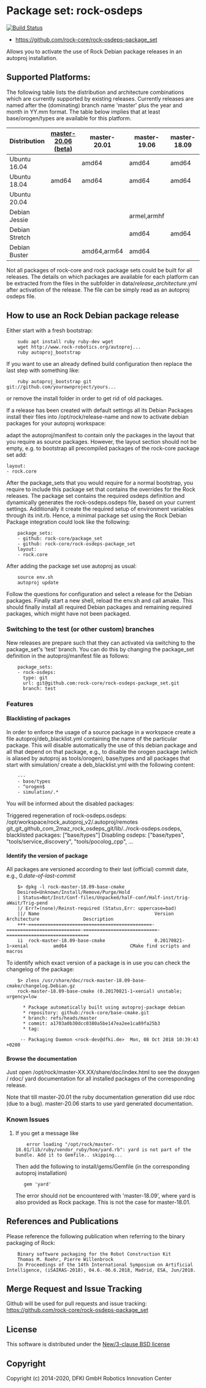# Package set: rock-osdeps
[![Build Status](https://travis-ci.org/rock-core/rock-osdeps-package_set.svg?brach=master)](https:///travis-ci.org/rock-core/rock-osdeps-package_set)


* https://github.com/rock-core/rock-osdeps-package_set

Allows you to activate the use of Rock Debian package releases in an autoproj
installation.

## Supported Platforms:
The following table lists the distribution and architecture combinations which
are currently supported by existing releases.
Currently releases are named after the (dominating) branch name 'master' plus
the year and month in YY.mm format.
The table below implies that at least base/orogen/types are available for this platform.

| Distribution  | [master-20.06 (beta)](doc/master-20.06.md) | master-20.01 |    master-19.06  |     master-18.09 |     master-18.01     |
|---------------|--------------------|------------------|------------------|----------------------|-----------|
|Ubuntu 16.04   |              |amd64        | amd64            |    amd64         | amd64                |
|Ubuntu 18.04   | amd64        |amd64        | amd64            |    amd64         ||
|Ubuntu 20.04   |              |             |                  |                  ||
|Debian Jessie  |              |             | armel,armhf      |                  ||
|Debian Stretch |              |             | amd64            |    amd64         ||
|Debian Buster  |              |amd64,arm64  | amd64            |                  ||

Not all packages of rock-core and rock package sets could be built for all releases.
The details on which packages are available for each platform can be extracted
from the files in the subfolder in data/*release*_*architecture*.yml after
activation of the release. The file can be simply read as an autoproj osdeps file.


## How to use an Rock Debian package release
Either start with a fresh bootstrap:

```
    sudo apt install ruby ruby-dev wget
    wget http://www.rock-robotics.org/autoproj...
    ruby autoproj_bootstrap
```
If you want to use an already defined build configuration then replace the last step with something like:

```
    ruby autoproj_bootstrap git git://github.com/yourownproject/yours...
```
or remove the install folder in order to get rid of old packages.

If a release has been created with default settings all its Debian Packages
install their files into /opt/rock/release-name and now to activate debian
packages for your autoproj workspace:

adapt the autoproj/manifest to contain only the packages in the layout that you require as source packages. However, the layout section should not be empty, e.g. to bootstrap all precompiled packages of the rock-core package set add:

```
layout:
- rock.core

```

After the package_sets that you would require for a normal bootstrap, you
require to include this package set that contains the overrides for the Rock releases.
The package set contains the required osdeps definition and dynamically
generates the rock-osdeps.osdeps file, based on your current settings.
Additionally it create the required setup of environment variables through its
init.rb.
Hence, a minimal package set using the Rock Debian Package integration could look like the following:

```
    package_sets:
    - github: rock-core/package_set
    - github: rock-core/rock-osdeps-package_set
    layout:
    - rock.core
```

After adding the package set use autoproj as usual:

```
    source env.sh
    autoproj update
```

Follow the questions for configuration and select a release for the Debian packages.
Finally start a new shell, reload the env.sh and call amake.
This should finally install all required Debian packages and remaining required packages, which might have not been packaged.

### Switching to the test (or other custom) branches

New releases are prepare such that they can activated via switching to the
package_set's 'test' branch.
You can do this by changing the package_set definition in the autoproj/manifest
file as follows:

```
    package_sets:
    - rock-osdeps:
      type: git
      url: git@github.com:rock-core/rock-osdeps-package_set.git
      branch: test
```

### Features

#### Blacklisting of packages
In order to enforce the usage of a source package in a workspace create a file
autoproj/deb_blacklist.yml containing the name of the particular package. This
will disable automatically the use of this debian package and all that depend on
that package, e.g., to disable the orogen package (which is aliased by autoproj as tools/orogen), base/types and all packages that start with simulation/ create a deb_blacklist.yml with the following content:

```
    ---
    - base/types
    - ^orogen$
    - simulation/.*
```

You will be informed about the disabled packages:

Triggered regeneration of rock-osdeps.osdeps: /opt/workspace/rock_autoproj_v2/.autoproj/remotes git_git_github_com_2maz_rock_osdeps_git/lib/../rock-osdeps.osdeps, blacklisted packages: ["base/types"]
Disabling osdeps: ["base/types", "tools/service_discovery", "tools/pocolog_cpp", ...

#### Identify the version of package

All packages are versioned according to their last (official) commit date, e.g., 0.*date-of-last-commit*


```
    $> dpkg -l rock-master-18.09-base-cmake
    Desired=Unknown/Install/Remove/Purge/Hold
    | Status=Not/Inst/Conf-files/Unpacked/halF-conf/Half-inst/trig-aWait/Trig-pend
    |/ Err?=(none)/Reinst-required (Status,Err: uppercase=bad)
    ||/ Name                                          Version                     Architecture                Description
    +++-=============================================-===========================-===========================-==============================
    ii  rock-master-18.09-base-cmake                  0.20170821-1~xenial         amd64                       CMake find scripts and macros
```
To identify which exact version of a package is in use you can check the changelog of the package:
```
    $> zless /usr/share/doc/rock-master-18.09-base-cmake/changelog.Debian.gz
    rock-master-18.09-base-cmake (0.20170821-1~xenial) unstable; urgency=low

      * Package automatically built using autoproj-package debian
      * repository: github:/rock-core/base-cmake.git
      * branch: refs/heads/master
      * commit: a1703a0b30dcc0380a5be147ea2ee1ca89fa25b3
      * tag:

     -- Packaging Daemon <rock-dev@dfki.de>  Mon, 08 Oct 2018 10:39:43 +0200
```

#### Browse the documentation

Just open /opt/rock/master-XX.XX/share/doc/index.html to see the doxygen / rdoc/
yard documentation for all installed packages of the corresponding release.

Note that till master-20.01 the ruby documentation generation did use rdoc (due
to a bug).
master-20.06 starts to use yard generated documentation.

### Known Issues
1.  If you get a message like
    ```
        error loading "/opt/rock/master-18.01/lib/ruby/vendor_ruby/hoe/yard.rb": yard is not part of the bundle. Add it to Gemfile.. skipping...
    ```

    Then add the following to install/gems/Gemfile (in the corresponding autoproj installation)

    ```
       gem 'yard'
    ```

    The error should not be encountered with 'master-18.09', where yard is also provided as Rock package. This is not the case for master-18.01.

## References and Publications
Please reference the following publication when referring to the
binary packaging of Rock:

```
    Binary software packaging for the Robot Construction Kit
    Thomas M. Roehr, Pierre Willenbrock
    In Proceedings of the 14th International Symposium on Artificial Intelligence, (iSAIRAS-2018), 04.6.-06.6.2018, Madrid, ESA, Jun/2018.
```

## Merge Request and Issue Tracking

Github will be used for pull requests and issue tracking: https://github.com/rock-core/rock-osdeps-package_set

## License

This software is distributed under the [New/3-clause BSD license](https://opensource.org/licenses/BSD-3-Clause)

## Copyright

Copyright (c) 2014-2020, DFKI GmbH Robotics Innovation Center
